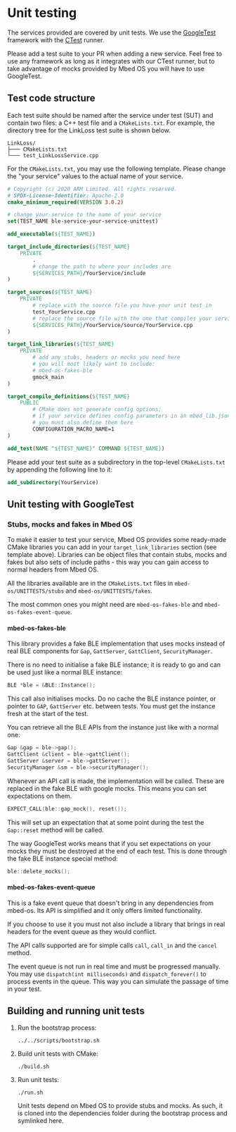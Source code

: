 # Unit testing

The services provided are covered by unit tests.
We use the [GoogleTest](https://github.com/google/googletest) framework with the [CTest](https://cmake.org/cmake/help/latest/manual/ctest.1.html) runner.

Please add a test suite to your PR when adding a new service.
Feel free to use any framework as long as it integrates with our CTest runner, but to take advantage of mocks provided by Mbed OS you will have to use GoogleTest.

## Test code structure
Each test suite should be named after the service under test (SUT) and contain two files: a C++ test file and a `CMakeLists.txt`.
For example, the directory tree for the LinkLoss test suite is shown below.

```
LinkLoss/
├─── CMakeLists.txt
└─── test_LinkLossService.cpp
```

For the `CMakeLists.txt`, you may use the following template.
Please change the "your service" values to the actual name of your service.

```cmake
# Copyright (c) 2020 ARM Limited. All rights reserved.
# SPDX-License-Identifier: Apache-2.0
cmake_minimum_required(VERSION 3.0.2)

# change your-service to the name of your service
set(TEST_NAME ble-service-your-service-unittest)

add_executable(${TEST_NAME})

target_include_directories(${TEST_NAME}
    PRIVATE
        .
        # change the path to where your includes are
        ${SERVICES_PATH}/YourService/include
)

target_sources(${TEST_NAME}
    PRIVATE
        # replace with the source file you have your unit test in
        test_YourService.cpp
        # replace the source file with the one that compiles your service
        ${SERVICES_PATH}/YourService/source/YourService.cpp
)

target_link_libraries(${TEST_NAME}
    PRIVATE
        # add any stubs, headers or mocks you need here
        # you will most likely want to include:
        # mbed-os-fakes-ble
        gmock_main
)

target_compile_definitions(${TEST_NAME}
    PUBLIC
        # CMake does not generate config options;
        # if your service defines config parameters in an mbed_lib.json,
        # you must also define them here
        CONFIGURATION_MACRO_NAME=1
)

add_test(NAME "${TEST_NAME}" COMMAND ${TEST_NAME})
```

Please add your test suite as a subdirectory in the top-level `CMakeLists.txt` by appending the following line to it:

```cmake
add_subdirectory(YourService)
```

## Unit testing with GoogleTest

### Stubs, mocks and fakes in Mbed OS

To make it easier to test your service, Mbed OS provides some ready-made CMake libraries you can add in your `target_link_libraries` section (see template above). 
Libraries can be object files that contain stubs, mocks and fakes but also sets of include paths - this way you can gain access to normal headers from Mbed OS.

All the libraries available are in the `CMakeLists.txt` files in `mbed-os/UNITTESTS/stubs` and `mbed-os/UNITTESTS/fakes`.

The most common ones you might need are `mbed-os-fakes-ble` and `mbed-os-fakes-event-queue`.

#### mbed-os-fakes-ble

This library provides a fake BLE implementation that uses mocks instead of real BLE components for `Gap`, `GattServer`, `GattClient`, `SecurityManager`.

There is no need to initialise a fake BLE instance; it is ready to go and can be used just like a normal BLE instance:

```c++
BLE *ble = &BLE::Instance();
```

This call also initialises mocks. 
Do no cache the BLE instance pointer, or pointer to `GAP`, `GattServer` etc. between tests. 
You must get the instance fresh at the start of the test.

You can retrieve all the BLE APIs from the instance just like with a normal one:

```c++
Gap &gap = ble->gap();
GattClient &client = ble->gattClient();
GattServer &server = ble->gattServer();
SecurityManager &sm = ble->securityManager();
```

Whenever an API call is made, the implementation will be called. 
These are replaced in the fake BLE with google mocks.
This means you can set expectations on them. 

```c++
EXPECT_CALL(ble::gap_mock(), reset());
```

This will set up an expectation that at some point during the test the `Gap::reset` method will be called.

The way GoogleTest works means that if you set expectations on your mocks they must be destroyed at the end of each test. 
This is done through the fake BLE instance special method:

```c++
ble::delete_mocks();
```

#### mbed-os-fakes-event-queue

This is a fake event queue that doesn't bring in any dependencies from mbed-os. 
Its API is simplified and it only offers limited functionality.

If you choose to use it you must not also include a library that brings in real headers for the event queue as they would conflict.

The API calls supported are for simple calls `call`, `call_in` and the `cancel` method.

The event queue is not run in real time and must be progressed manually. 
You may use `dispatch(int milliseconds)` and `dispatch_forever()` to process events in the queue. 
This way you can simulate the passage of time in your test.

## Building and running unit tests

1. Run the bootstrap process:

    ```shell
    ../../scripts/bootstrap.sh
    ```
   
1. Build unit tests with CMake:

    ```shell
    ./build.sh
    ```

1. Run unit tests:

    ```shell
    ./run.sh
    ```

   Unit tests depend on Mbed OS to provide stubs and mocks.
   As such, it is cloned into the dependencies folder during the bootstrap process and symlinked here.
